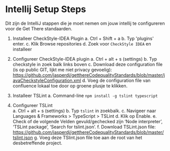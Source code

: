 # Intellij Setup Steps 
Dit zijn de IntelliJ stappen die je moet nemen om jouw intellij te configureren voor de Get There standaarden. 

1.	Installeer CheckStyle-IDEA Plugin
a.	Ctrl + Shift + a 
b.	Typ 'plugins' enter. 
c.	Klik Browse repositories 
d.	Zoek voor `CheckStyle IDEA` en installeer

2.	Configureer CheckStyle-IDEA plugin
a.	Ctrl + alt + s (settings) 
b.	Typ checkstyle in zoek balk links boven 
c.	Download deze configuration file (is op public GIT, lijkt me niet privacy gevoelig): https://github.com/jasperdj/getthereCodequalityStandards/blob/master/javaCheckstyleConfiguration.xml
d.	Voeg de configuration file van confluence lokaal toe door op groene plusje te klikken.

3.	Installeer TSLint
a.	Command-line `npm install -g tslint typescript` 

4.	Configureer TSLint  
a.	Ctrl + alt + s (settings)
b.	Typ `tslint` in zoekbalk.
c.	Navigeer naar Languages & Frameworks > TypeScript > TSLint 
d.	Klik op Enable. 
e.	Check of de volgende Velden gevuld/gechecked zijn ‘Node interpreter’, ‘TSLint package’, ‘Search for tslint.json’. 
f.	Download TSLint.json file: 
    https://github.com/jasperdj/getthereCodequalityStandards/blob/master/tslint.json 
g.	Voeg deze TSlint.json file toe aan de root van het desbetreffende project. 
